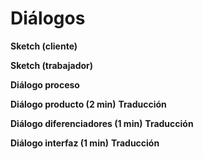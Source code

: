 
<h1>Diálogos</h1>

  **Sketch (cliente)** 

 
  **Sketch (trabajador)** 

 
  **Diálogo proceso**

 
 **Diálogo producto (2 min)** 
   **Traducción** 
 
**Diálogo diferenciadores (1 min)** 
   **Traducción** 
 
**Diálogo interfaz (1 min)**
   **Traducción** 
 

<!--stackedit_data:
eyJoaXN0b3J5IjpbMTg0MTE4MjUzM119
-->